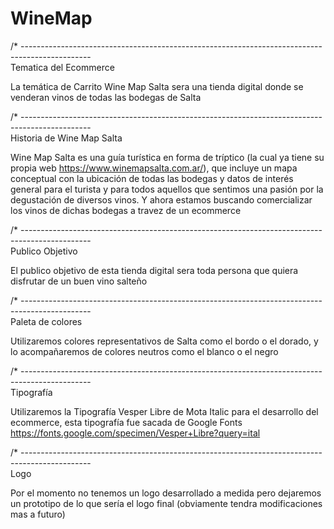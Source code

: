 # WineMap

/* -----------------------------------------------------------------------------------------------  
Tematica del Ecommerce

La temática de Carrito Wine Map Salta sera una tienda digital donde se venderan vinos de todas las bodegas de Salta

/* -----------------------------------------------------------------------------------------------  
Historia de Wine Map Salta

Wine Map Salta es una guía turística en forma de tríptico (la cual ya tiene su propia web https://www.winemapsalta.com.ar/), que incluye un mapa conceptual con la ubicación de todas las bodegas y datos de interés general para el turista y para todos aquellos que sentimos una pasión por la degustación de diversos vinos. Y ahora estamos buscando comercializar los vinos de dichas bodegas a travez de un ecommerce

/* -----------------------------------------------------------------------------------------------  
Publico Objetivo

El publico objetivo de esta tienda digital sera toda persona que quiera disfrutar de un buen vino salteño

/* -----------------------------------------------------------------------------------------------  
Paleta de colores 

Utilizaremos colores representativos de Salta como el bordo o el dorado, y lo acompañaremos de colores neutros como el blanco o el negro

/* -----------------------------------------------------------------------------------------------  
Tipografía

Utilizaremos la Tipografía Vesper Libre de Mota Italic para el desarrollo del ecommerce, esta tipografía fue sacada de Google Fonts https://fonts.google.com/specimen/Vesper+Libre?query=ital

/* -----------------------------------------------------------------------------------------------  
Logo

Por el momento no tenemos un logo desarrollado a medida pero dejaremos un prototipo de lo que sería el logo final (obviamente tendra modificaciones mas a futuro)

